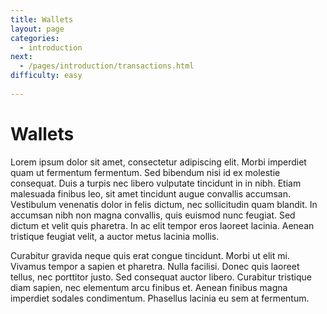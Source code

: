 ```yaml
---
title: Wallets
layout: page
categories:
  - introduction
next:
  - /pages/introduction/transactions.html
difficulty: easy
  
---
```


# Wallets

Lorem ipsum dolor sit amet, consectetur adipiscing elit. Morbi imperdiet quam ut fermentum fermentum. Sed bibendum nisi id ex molestie consequat. Duis a turpis nec libero vulputate tincidunt in in nibh. Etiam malesuada finibus leo, sit amet tincidunt augue convallis accumsan. Vestibulum venenatis dolor in felis dictum, nec sollicitudin quam blandit. In accumsan nibh non magna convallis, quis euismod nunc feugiat. Sed dictum et velit quis pharetra. In ac elit tempor eros laoreet lacinia. Aenean tristique feugiat velit, a auctor metus lacinia mollis.

Curabitur gravida neque quis erat congue tincidunt. Morbi ut elit mi. Vivamus tempor a sapien et pharetra. Nulla facilisi. Donec quis laoreet tellus, nec porttitor justo. Sed consequat auctor libero. Curabitur tristique diam sapien, nec elementum arcu finibus et. Aenean finibus magna imperdiet sodales condimentum. Phasellus lacinia eu sem at fermentum. 

